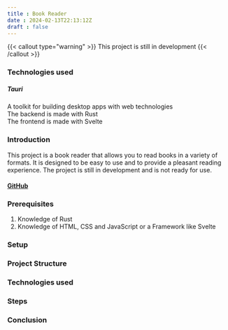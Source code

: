 ```yaml
---
title : Book Reader
date : 2024-02-13T22:13:12Z
draft : false
---
```

{{< callout type="warning" >}}
  This project is still in development
{{< /callout >}}
 

### Technologies used
##### Tauri
A toolkit for building desktop apps with web technologies \
The backend is made with Rust \
The frontend is made with Svelte


### Introduction

This project is a book reader that allows you to read books in a variety of formats. It is designed to be easy to use and to provide a pleasant reading experience. The project is still in development and is not ready for use.

#### [GitHub](https://github.com/awaisamjad/pdf_book_viewer)

### Prerequisites
1. Knowledge of Rust
2. Knowledge of HTML, CSS and JavaScript or a Framework like Svelte
### Setup

### Project Structure

### Technologies used

### Steps

### Conclusion